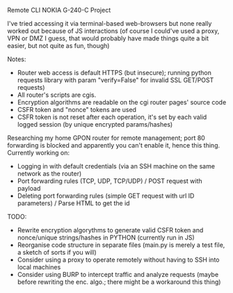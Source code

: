 Remote CLI NOKIA G-240-C Project

I've tried accessing it via terminal-based web-browsers but none really worked out because of JS interactions
(of course I could've used a proxy, VPN or DMZ I guess, that would probably have made things
quite a bit easier, but not quite as fun, though)

Notes:
* Router web access is default HTTPS (but insecure); running python requests library with param "verify=False" for invalid SSL GET/POST requests)
* All router's scripts are cgis.
* Encryption algorithms are readable on the cgi router pages' source code
* CSFR token and "nonce" tokens are used
* CSFR token is not reset after each operation, it's set by each valid logged session (by unique encrypted params/hashes)

Researching my home GPON router for remote management; port 80 forwarding is blocked and apparently you can't enable it, hence this thing.
Currently working on:

* Logging in with default credentials (via an SSH machine on the same network as the router)
* Port forwarding rules (TCP, UDP, TCP/UDP) / POST request with payload
* Deleting port forwarding rules (simple GET request with url ID parameters) / Parse HTML to get the id

TODO:
* Rewrite encryption algorythms to generate valid CSFR token and nonce/unique strings/hashes in PYTHON (currently run in JS)
* Reorganise code structure in separate files (main.py is merely a test file, a sketch of sorts if you will)
* Consider using a proxy to operate remotely without having to SSH into local machines
* Consider using BURP to intercept traffic and analyze requests (maybe before rewriting the enc. algo.; there might be a workaround this thing)
